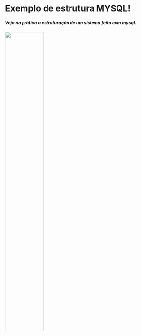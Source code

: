 # Exemplo de estrutura MYSQL!

##### Veja na prática a estruturação de um sistema feito com mysql.

<img src="https://pplware.sapo.pt/wp-content/uploads/2016/01/mysql_000.jpg" width="50%" height="50%">
